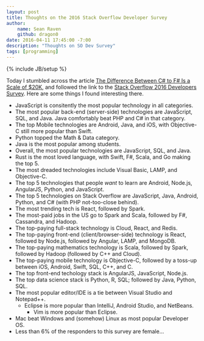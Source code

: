 ```yaml
---
layout: post
title: Thoughts on the 2016 Stack Overflow Developer Survey
author:
    name: Sean Raven
    github: dragon0
date: 2016-04-11 17:45:00 -7:00
description: "Thoughts on SO Dev Survey"
tags: [programming]
---
```

{% include JB/setup %}

Today I stumbled across the article
[The Difference Between C# to F# Is a Scale of $20K](https://visualstudiomagazine.com/articles/2016/04/04/csharp-fsharp-salaries-stack-overflow.aspx),
and followed the link to the [Stack Overflow 2016 Developers Survey](http://stackoverflow.com/research/developer-survey-2016).
Here are some things I found interesting there.

- JavaScript is consitently the most popular technology in all categories.
- The most popular back-end (server-side) technologies are JavaScript, SQL, and Java.
  Java comfortably beat PHP and C# in that category.
- The top Mobile technologies are Android, Java, and iOS, with Objective-C still more popular than Swift.
- Python topped the Math & Data category.
- Java is the most popular among students.
- Overall, the most popular technologies are JavaScript, SQL, and Java.
- Rust is the most loved language, with Swift, F#, Scala, and Go making the top 5.
- The most dreaded technologies include Visual Basic, LAMP, and Objective-C.
- The top 5 technologies that people *want* to learn are Android, Node.js, AngularJS, Python, and JavaScript.
- The top 5 technologies on Stack Overflow are JavaScript, Java, Android, Python, and C# (with PHP not-too-close behind).
- The most trending tech is React, followed by Spark.
- The most-paid jobs in the US go to Spark and Scala, followed by F#, Cassandra, and Hadoop.
- The top-paying full-stack technology is Cloud, React, and Redis.
- The top-paying front-end (client/browser-side) technology is React, followed by Node.js, followed by Angular, LAMP, and MongoDB.
- The top-paying mathematics technology is Scala, followed by Spark, followed by Hadoop (followed by C++ and Cloud).
- The top-paying mobile technology is Objective-C, followed by a toss-up between iOS, Android, Swift, SQL, C++, and C.
- The top front-end techology stack is AngularJS, JavaScript, Node.js.
- The top data science stack is Python, R, SQL; followed by Java, Python, SQL.
- The most popular editor/IDE is a tie between Visual Studio and Notepad++.
  - Eclipse is more popular than IntelliJ, Android Studio, and NetBeans.
    - Vim is more popular than Eclipse.
- Mac beat Windows and (somehow) Linux as most popular Developer OS.
- Less than 6% of the responders to this survey are female...
